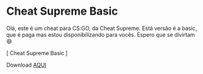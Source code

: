 # Cheat Supreme Basic


Olá, este é um cheat para CS:GO, da Cheat Supreme. Está versão é a basic, que é paga mas estou disponibilizando para vocês. Espero que se divirtam 😄

[ Cheat Supreme Basic ]


Download [AQUI](https://mega.nz/file/2KJCwBBR#MPOU5rb7YApXz_s5guFQIPD64-F5hgKfS7rfO6IPAl0)
